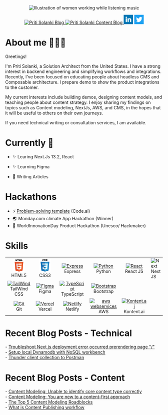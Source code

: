 <div align="center">
   <img width="300px" alt="Illustration of women working while listening music" title="Developer" src="https://github.com/pritisolanki/images/blob/main/pixabay_priti_solanki.png" />
  <p align="center">
    <a href="https://curiousmind.hashnode.dev/">
        <img  alt="Priti Solanki  Blog" title="Hashnode Profile" src="https://img.shields.io/badge/Hashnode-2962FF?style=for-the-badge&logo=hashnode&logoColor=white" />
      </a>
    <a href="https://www.pritisolanki.com/blog.html">
      <img alt="Priti Solanki Content Blog" title="Content Nlog Profile" src="https://avatars.githubusercontent.com/u/4667757?v=4" height="30" width="30"/>
     </a>
     <a href = "https://www.linkedin.com/in/priti-s-43a2b8239/"><img title="linkedin profile" src=https://raw.githubusercontent.com/edent/SuperTinyIcons/master/images/svg/linkedin.svg                  height='30' weight='30'></a>
    <a href = "https://twitter.com/pritisolanki"><img title="priti solanki twitter profile"  src=https://raw.githubusercontent.com/edent/SuperTinyIcons/master/images/svg/twitter.svg height='30' weight='30'></a>
  </p>
</div>

# About me 👩🏻‍💻
Greetings!

I'm Priti Solanki, a Solution Architect from the United States. I have a strong interest in backend engineering and simplifying workflows and integrations. Recently, I've been focused on educating people about headless CMS and Composable architecture. I prepare demo to show the product integrations to the customer.

My current interests include building demos, designing content models, and teaching people about content strategy. I enjoy sharing my findings on topics such as Content modeling, NextJs, AWS, and CMS, in the hopes that it will be useful to others on their own journeys.

If you need technical writing or consultation services, I am available.

# Currently 📝

- ✨ Learing Next.Js 13.2, React

- ✨ Learning Figma

- 📝 Writing Articles

# Hackathons
- :zap: [Problem-solving template](https://vimeo.com/user183267663) (Code.ai)
- 🌏 Monday.com climate App Hackathon (Winner)
- 🍃 WorldInnovationDay Product Hackathon (Unesco/ Hackmaker)

# Skills
<table align="center">
  <tr>
    <td align="center" width="96">
     <a href="#" target="_blank">
      <img src="https://raw.githubusercontent.com/devicons/devicon/master/icons/html5/html5-original-wordmark.svg" title="HTML5" alt="html5" width="40" height="40"/> 
    </a>
    <br/>HTML5
   </td>
   <td align="center" width="96">
    <a href="#" target="_blank"> 
     <img src="https://raw.githubusercontent.com/devicons/devicon/master/icons/css3/css3-original-wordmark.svg" alt="css3" width="40" height="40"/> 
    </a>
    <br/> CSS3
   </td>
   <td align="center" width="96">
      <a href="#">
        <img src="https://avatars.githubusercontent.com/u/5658226?s=200&v=4" width="48" height="48" alt="Express" />
      </a>
      <br>Express
    </td>
   <td align="center" width="96">
      <a href="#">
        <img src="https://upload.wikimedia.org/wikipedia/commons/thumb/c/c3/Python-logo-notext.svg/1200px-Python-logo-notext.svg.png" width="48" height="48" alt="Python" />
      </a>
      <br>Python
    </td>
    <td align="center" width="96">
      <a href="#">
        <img src="https://brandlogos.net/wp-content/uploads/2020/09/react-logo.png" width="48" height="48" alt="React" />
      </a>
      <br>React JS
    </td> 
     <td>
        <img src="https://assets.vercel.com/image/upload/v1662130559/nextjs/Icon_light_background.png" width="48" height="48" alt="Next" />
       <br>Next JS
     </td>
  </tr>
  <tr> 
   <td align="center" width="96">
      <a href="#">
        <img src="https://img.shields.io/badge/tailwindcss-%2338B2AC.svg?style=for-the-badge&logo=tailwind-css&logoColor=white" alt="TailWind" />
      </a>
      <br>TailWind CSS
    </td>
    <td align="center" width="96">
      <a href="#">
        <img src="https://upload.wikimedia.org/wikipedia/commons/3/33/Figma-logo.svg" width="45" height="45" alt="Figma" />
      </a>
      <br>Figma
    </td>
    <td align="center" width="96">
      <a href="#">
        <img src="https://upload.wikimedia.org/wikipedia/commons/thumb/4/4c/Typescript_logo_2020.svg/1200px-Typescript_logo_2020.svg.png" width="48" height="48" alt="TypeScript" />
      </a>
      <br>TypeScript
    </td>
    <td align="center" width="96">
      <a href="#">
        <img src="https://cdn.worldvectorlogo.com/logos/bootstrap-4.svg" width="48" height="48" alt="Bootstrap" />
      </a>
      <br>Bootstrap
    </td>
  </tr>
  
   <tr>
    <td align="center" width="96">
      <a href="#" >
        <img src="https://upload.wikimedia.org/wikipedia/commons/thumb/3/3f/Git_icon.svg/1200px-Git_icon.svg.png" width="48" height="48" alt="Git" />
      </a>
      <br>Git
    </td>
    <td align="center" width="96"> 
      <a href="#" >
        <img src="https://avatars.githubusercontent.com/u/14985020?s=200&v=4" width="48" height="48" alt="Vercel" />
      </a>
      <br>Vercel
    </td>
    <td align="center" width="96"> 
      <a href="#" >
        <img src="https://avatars.githubusercontent.com/u/7892489?s=200&v=4" width="48" height="48" alt="Netlify" />
      </a>
      <br>Netlify
     </td>
    <td align="center" width="96">
      <a href="#" >
        <img src="https://avatars.githubusercontent.com/u/2232217?s=200&v=4" width="48" height="48" alt="aws webservices" />
      </a>
      <br>AWS
    </td>
     <td align="center">
      <a href="#" >
        <img src="https://avatars.githubusercontent.com/u/104572275?s=200&v=4" height="48" alt="Kontent.ai" />
      </a>
      <br>Kontent.ai
    </td>
  </tr>
    
</table>

# Recent Blog Posts - Technical
<p aligh="left">
  - <a href="https://curiousmind.hashnode.dev/nextjs-deployment-error-occurred-prerendering-page"> Troubleshoot Next.js deployment error occurred prerendering page "/"</a><br/>
  - <a href="https://curiousmind.hashnode.dev/setup-local-dynamodb-with-nosql-workbench">Setup local Dynamodb with NoSQL workbench</a><br/>
  - <a href="https://curiousmind.hashnode.dev/export-thunder-client-collection-to-postman">Thunder client collection to Postman</a><br/>
</p>

# Recent Blog Posts - Content
<p aligh="left">
  - <a href="https://www.pritisolanki.com/unable-to-identify-core-content-type-correctly.html"> Content Modeling: Unable to identify core content type correctly</a><br/>
  - <a href="https://www.pritisolanki.com/you-are-new-to-content-first-approach.html"> Content Modeling: You are new to a content-first approach</a><br/>
  - <a href="https://www.pritisolanki.com/top-content-modeling-challenges.html"> The Top 5 Content Modeling Roadblocks</a><br/>
  - <a href="https://www.pritisolanki.com/content-publishing-workflow">What is Content Publishing workflow</a><br/>
</p>

